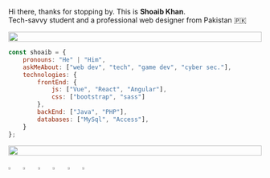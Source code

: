 


Hi there, thanks for stopping by. This is **Shoaib Khan**.<br>Tech-savvy student and a professional web designer from Pakistan 🇵🇰

<img src="https://i.imgur.com/dBaSKWF.gif" height="20" width="100%">

```javascript
const shoaib = {
    pronouns: "He" | "Him",
    askMeAbout: ["web dev", "tech", "game dev", "cyber sec."],
    technologies: {
        frontEnd: {
            js: ["Vue", "React", "Angular"],
            css: ["bootstrap", "sass"]
        },
        backEnd: ["Java", "PHP"],
        databases: ["MySql", "Access"],
    }
};
```
[<img src="https://i.imgur.com/dBaSKWF.gif" height="20" width="100%"/>](https://safenote.co/r/63ff9f51090ec0@61051385)


  [<img src="https://upload.wikimedia.org/wikipedia/commons/8/83/Steam_icon_logo.svg" width="3.5%"/>](https://steamcommunity.com/id/shoaib-khan/) &nbsp; [<img src="https://img.icons8.com/color/48/000000/twitter.png" width="3.5%"/>](https://twitter.com/dev_shoaib)  &nbsp; [<img src="https://img.icons8.com/color/48/000000/linkedin.png" width="3.5%"/>](https://www.linkedin.com/in/shoaib-jamal-web/)  &nbsp; [<img src="https://img.icons8.com/fluent/48/000000/facebook-new.png" width="3.5%"/>](https://www.facebook.com/dev.shoaib/)  &nbsp; [<img src="https://img.icons8.com/fluent/48/000000/instagram-new.png" width="3.5%"/>](https://www.instagram.com/shoaib_khan115/)  &nbsp; <a href="mailto:hi@shoaib.tk"> <img src="https://img.icons8.com/fluent/48/000000/mail.png" width="3.5%"/>
  





  


